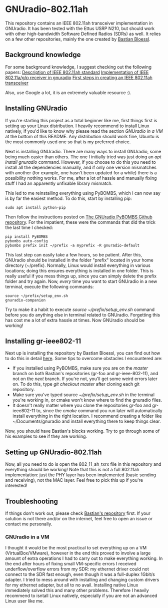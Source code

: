 # GNUradio-802.11ah

This repository contains an IEEE 802.11ah transceiver implementation in GNUradio. It has been tested with the Ettus USRP N210, but should work with other high-bandwidth Software Defined Radios (SDRs) as well. It relies on a few other repositories, mainly the one created by [Bastian Bloessl](https://github.com/bastibl/gr-ieee802-11).

## Background knowledge
For some background knowledge, I suggest checking out the following papers:
[Description of IEEE 802.11ah standard](https://arxiv.org/pdf/1402.4675.pdf)
[Implementation of IEEE 802.11a/g/p receiver in gnuradio](http://conferences.sigcomm.org/sigcomm/2013/papers/srif/p9.pdf)
[First steps in creating an IEEE 802.11ah transceiver](https://www.colorado.edu/itp/sites/default/files/attached-files/70130-130943_-_jaimin_shah_-_apr_25_2016_1005_pm_-_final_capstone_paper_resubmission_team_1.pdf)

Also, use Google a lot, it is an extremely valuable resource :).

## Installing GNUradio

If you're starting this project as a total beginner like me, first things first is setting up your Linux distribution. I heavily recommend to install Linux natively, if you'd like to know why please read the section _GNUradio in a VM_ at the bottom of this README. Any distribution should work fine, Ubuntu is the most commonly used one so that is my preferred choice.  

Next is installing GNUradio. There are many ways to install GNUradio, some being much easier than others. The one I initially tried was just doing an _apt install gnuradio_ command. However, if you choose to do this you need to install all the dependencies manually, and if only one version mismatches with another (for example, one hasn't been updated for a while) there is a possibility nothing works. For me, after a lot of hassle and manually fixing stuff I had an apparently unfixable library mismatch.

This led to me reinstalling everything using PyBOMBS, which I can now say is by far the easiest method. To do this, start by installing pip:

    sudo apt install python-pip

Then follow the instructions posted on [The GNUradio PyBOMBS Github repository](https://github.com/gnuradio/pybombs). For the impatient, these were the commands that did the trick the last time I checked:

    pip install PyBOMBS
    pybombs auto-config
    pybombs prefix init ~/prefix -a myprefix -R gnuradio-default

This last step can easily take a few hours, so be patient. After this, GNUradio should be installed in the folder "prefix" located in your home directory (~/prefix). Normally, Linux would install everything in various locations; doing this ensures everything is installed in one folder. This is really useful if you mess things up, since you can simply delete the prefix folder and try again. Now, _every_ time you want to start GNUradio in a new terminal, execute the following commands:

    source ~/prefix/setup_env.sh
    gnuradio-companion

Try to make it a habit to execute _source ~/prefix/setup_env.sh_ command before you do anything else in terminal related to GNUradio. Forgetting this has cost me a lot of extra hassle at times. Now GNUradio should be working!

## Installing gr-ieee802-11

Next up is installing the repository by Bastian Bloessl, you can find out how to do this in detail [here](https://github.com/bastibl/gr-ieee802-11). Some tips to overcome obstacles I encountered are:

- If you installed using PyBOMBS, make sure you are on the _master_ branch on both Bastian's repositories (gr-foo and gr-ieee-802-11), and not on the _next_ branch. If you're not, you'll get some weird errors later on. To do this, type _git checkout master_ after cloning each git repository. 
- Make sure you've typed source _~/prefix/setup_env.sh_ in the terminal you're working in, or cmake won't know where to find the gnuradio files.
- It doesn't really matter where you clone the repositories gr-foo and gr-ieee802-11 to, since the _cmake_ command you run later will automatically install everything in the right location. I recommend creating a folder like ~/Documents/gnuradio and install everything there to keep things clear.

Now, you should have Bastian's blocks working. Try to go through some of his examples to see if they are working. 

## Setting up GNUradio-802.11ah
Now, all you need to do is open the 802_11_ah_txrx file in this repository and everything should be working! Note that this is not a full 802.11ah implementation: just the PHY layer has been implemented (basic sending and receiving), not the MAC layer. Feel free to pick this up if you're interested!

## Troubleshooting
If things don't work out, please check [Bastian's repository](https://github.com/bastibl/gr-ieee802-11) first. If your solution is not there and/or on the internet, feel free to open an issue or contact me personally.

### GNUradio in a VM
I thought it would be the most practical to set everything up on a VM (VirtualBox/VMware), however in the end this proved to involve a large amount of extra operations I had to carry out to make everything working. In the end after hours of fixing small VM-specific errors I received underflow/overflow errors from my SDR: my ethernet driver could not connect to the SDR fast enough, even though it was a full-duplex 1Gbit/s adapter. I tried to mess around with installing and changing custom drivers for my ethernet adapter, but all to no avail. Installing native Linux immediately solved this and many other problems. Therefore I heavily recommend to isntall Linux natively, especially if you are not an advanced Linux user like me. 
